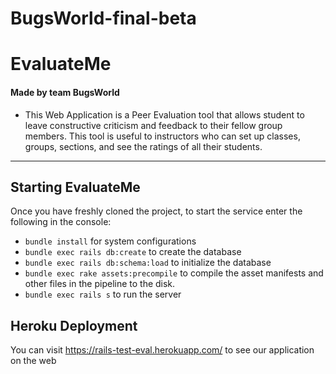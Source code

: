 # BugsWorld-final-beta
# EvaluateMe
#### Made by team BugsWorld

* This Web Application is a Peer Evaluation tool that allows student to leave constructive criticism and feedback to their fellow group members. This tool is useful to instructors who can set up classes, groups, sections, and see the ratings of all their students.

***

## Starting EvaluateMe

Once you have freshly cloned the project, to start the service enter the following in the console:  

* `bundle install` for system configurations
* `bundle exec rails db:create` to create the database
* `bundle exec rails db:schema:load` to initialize the database
* `bundle exec rake assets:precompile` to compile the asset manifests and other files in the pipeline to the disk.
* `bundle exec rails s` to run the server

## Heroku Deployment

You can visit https://rails-test-eval.herokuapp.com/ to see our application on the web

